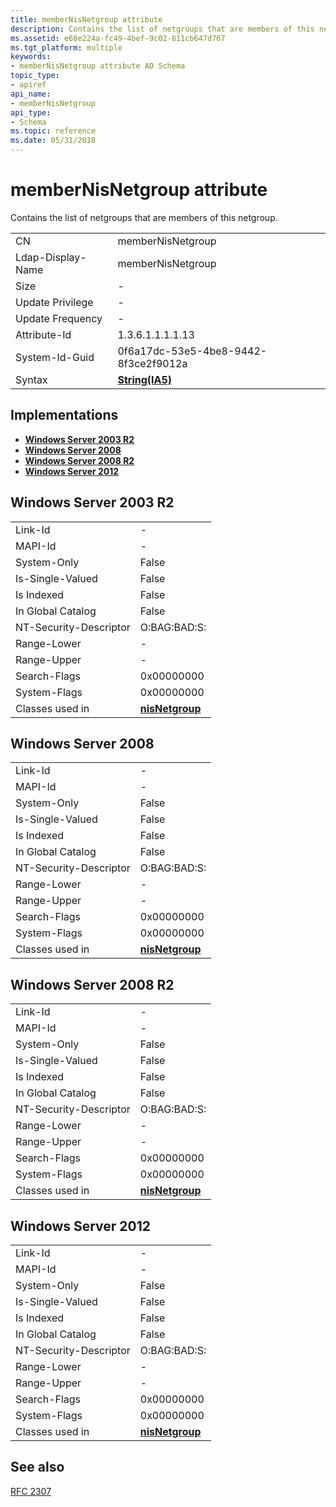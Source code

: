 ```yaml
---
title: memberNisNetgroup attribute
description: Contains the list of netgroups that are members of this netgroup.
ms.assetid: e68e224a-fc49-4bef-9c02-811cb647d767
ms.tgt_platform: multiple
keywords:
- memberNisNetgroup attribute AD Schema
topic_type:
- apiref
api_name:
- memberNisNetgroup
api_type:
- Schema
ms.topic: reference
ms.date: 05/31/2018
---
```


# memberNisNetgroup attribute

Contains the list of netgroups that are members of this netgroup.



|                   |                                      |
|-------------------|--------------------------------------|
| CN                | memberNisNetgroup                    |
| Ldap-Display-Name | memberNisNetgroup                    |
| Size              | \-                                   |
| Update Privilege  | \-                                   |
| Update Frequency  | \-                                   |
| Attribute-Id      | 1.3.6.1.1.1.1.13                     |
| System-Id-Guid    | 0f6a17dc-53e5-4be8-9442-8f3ce2f9012a |
| Syntax            | [**String(IA5)**](s-string-ia5.md)  |



## Implementations

-   [**Windows Server 2003 R2**](#windows-server-2003-r2)
-   [**Windows Server 2008**](#windows-server-2008)
-   [**Windows Server 2008 R2**](#windows-server-2008-r2)
-   [**Windows Server 2012**](#windows-server-2012)

## Windows Server 2003 R2



|                        |                                                 |
|------------------------|-------------------------------------------------|
| Link-Id                | \-                                              |
| MAPI-Id                | \-                                              |
| System-Only            | False                                           |
| Is-Single-Valued       | False                                           |
| Is Indexed             | False                                           |
| In Global Catalog      | False                                           |
| NT-Security-Descriptor | O:BAG:BAD:S:                                    |
| Range-Lower            | \-                                              |
| Range-Upper            | \-                                              |
| Search-Flags           | 0x00000000                                      |
| System-Flags           | 0x00000000                                      |
| Classes used in        | [**nisNetgroup**](c-nisnetgroup.md)<br/> |



## Windows Server 2008



|                        |                                                 |
|------------------------|-------------------------------------------------|
| Link-Id                | \-                                              |
| MAPI-Id                | \-                                              |
| System-Only            | False                                           |
| Is-Single-Valued       | False                                           |
| Is Indexed             | False                                           |
| In Global Catalog      | False                                           |
| NT-Security-Descriptor | O:BAG:BAD:S:                                    |
| Range-Lower            | \-                                              |
| Range-Upper            | \-                                              |
| Search-Flags           | 0x00000000                                      |
| System-Flags           | 0x00000000                                      |
| Classes used in        | [**nisNetgroup**](c-nisnetgroup.md)<br/> |



## Windows Server 2008 R2



|                        |                                                 |
|------------------------|-------------------------------------------------|
| Link-Id                | \-                                              |
| MAPI-Id                | \-                                              |
| System-Only            | False                                           |
| Is-Single-Valued       | False                                           |
| Is Indexed             | False                                           |
| In Global Catalog      | False                                           |
| NT-Security-Descriptor | O:BAG:BAD:S:                                    |
| Range-Lower            | \-                                              |
| Range-Upper            | \-                                              |
| Search-Flags           | 0x00000000                                      |
| System-Flags           | 0x00000000                                      |
| Classes used in        | [**nisNetgroup**](c-nisnetgroup.md)<br/> |



## Windows Server 2012



|                        |                                                 |
|------------------------|-------------------------------------------------|
| Link-Id                | \-                                              |
| MAPI-Id                | \-                                              |
| System-Only            | False                                           |
| Is-Single-Valued       | False                                           |
| Is Indexed             | False                                           |
| In Global Catalog      | False                                           |
| NT-Security-Descriptor | O:BAG:BAD:S:                                    |
| Range-Lower            | \-                                              |
| Range-Upper            | \-                                              |
| Search-Flags           | 0x00000000                                      |
| System-Flags           | 0x00000000                                      |
| Classes used in        | [**nisNetgroup**](c-nisnetgroup.md)<br/> |



## See also

<dl> <dt>

[RFC 2307](https://www.ietf.org/rfc/rfc2307.txt)
</dt> </dl>

 

 





